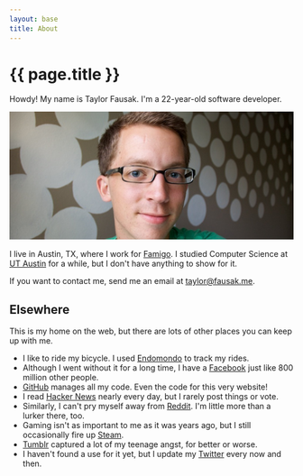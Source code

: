 ```yaml
---
layout: base
title: About
---
```


# **{{ page.title }}**

Howdy! My name is Taylor Fausak. I'm a 22-year-old software developer.

![Portrait of me][1]

I live in Austin, TX, where I work for [Famigo][2]. I studied
Computer Science at [UT Austin][3] for a while, but I don't have
anything to show for it.

If you want to contact me, send me an email at [taylor@fausak.me][4].

## Elsewhere

This is my home on the web, but there are lots of other places you
can keep up with me.

-   I like to ride my bicycle. I used [Endomondo][5] to track my
    rides.
-   Although I went without it for a long time, I have a [Facebook][6]
    just like 800 million other people.
-   [GitHub][7] manages all my code. Even the code for this very
    website!
-   I read [Hacker News][8] nearly every day, but I rarely post
    things or vote.
-   Similarly, I can't pry myself away from [Reddit][9]. I'm little
    more than a lurker there, too.
-   Gaming isn't as important to me as it was years ago, but I still
    occasionally fire up [Steam][10].
-   [Tumblr][11] captured a lot of my teenage angst, for better or
    worse.
-   I haven't found a use for it yet, but I update my [Twitter][12]
    every now and then.

[1]: /static/images/taylor-fausak.jpg
[2]: http://www.famigo.com/
[3]: http://www.utexas.edu/
[4]: mailto:taylor+honeypot@fausak.me
[5]: http://www.endomondo.com/profile/2203917
[6]: https://www.facebook.com/taylorfausak
[7]: https://github.com/tfausak
[8]: http://news.ycombinator.com/user?id=taylorfausak
[9]: http://www.reddit.com/user/taylorfausak/
[10]: http://steamcommunity.com/id/gompers
[11]: http://gompr.tumblr.com/
[12]: https://twitter.com/#!/taylorfausak
